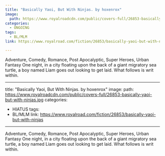 ```yaml
---
title: "Basically Yaoi, But With Ninjas. by hoxenrox"
image:
  path: https://www.royalroadcdn.com/public/covers-full/26853-basically-yaoi-but-with-ninjas.jpg
categories:
  - ONGOING
tags:
  - BL/MLM
link: https://www.royalroad.com/fiction/26853/basically-yaoi-but-with-ninjas

---
```

Adventure, Comedy, Romance, Post Apocalyptic, Super Heroes, Urban Fantasy
One night, in a city floating upon the back of a giant migratory sea turtle, a boy named Liam goes out looking to get laid. What follows is writ within.

---
title: "Basically Yaoi, But With Ninjas. by hoxenrox"
image:
  path: https://www.royalroadcdn.com/public/covers-full/26853-basically-yaoi-but-with-ninjas.jpg
categories:
  - HIATUS
tags:
  - BL/MLM
link: https://www.royalroad.com/fiction/26853/basically-yaoi-but-with-ninjas

---
Adventure, Comedy, Romance, Post Apocalyptic, Super Heroes, Urban Fantasy
One night, in a city floating upon the back of a giant migratory sea turtle, a boy named Liam goes out looking to get laid. What follows is writ within.

